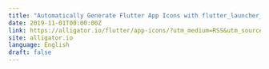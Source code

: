 ```yaml
---
title: "Automatically Generate Flutter App Icons with flutter_launcher_icons"
date: 2019-11-01T00:00:00Z
link: https://alligator.io/flutter/app-icons/?utm_medium=RSS&utm_source=news.12bit.vn
site: alligator.io
language: English
draft: false
---
```

